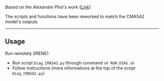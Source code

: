 _Based on the Alexandre Phol's work_ ([Link](https://github.com/alexpohl/genie_basicdiags))

The scripts and functions have been reworked to match the CMA5A2 model's outputs

---

## Usage

Run remotely (IRENE):
- Run script `Diag_CMA5A2.py` through command `sh RUN_DIAG.sh`
- Follow instructions (more informations at the top of the script `Diag_CMA5A2.py`)